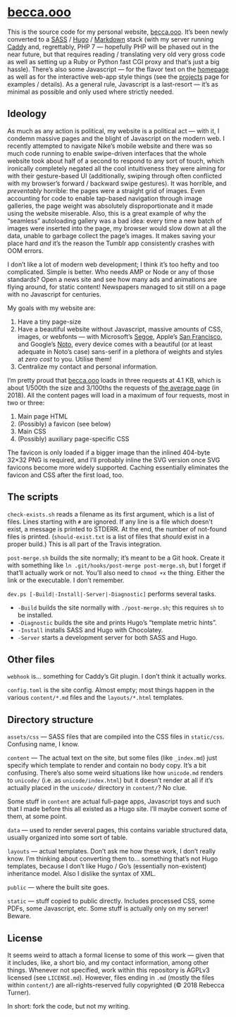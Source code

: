 # [becca.ooo]

This is the source code for my personal website, [becca.ooo]. It’s been newly
converted to a [SASS] / [Hugo] / [Markdown][bf] stack (with my server running
[Caddy] and, regrettably, PHP 7 — hopefully PHP will be phased out in the near
future, but that requires reading / translating very old very gross code as well
as setting up a Ruby or Python fast CGI proxy and that’s just a big hassle).
There’s also some Javascript — for the flavor text on the [homepage][becca.ooo]
as well as for the interactive web-app style things (see the [projects] page for
examples / details). As a general rule, Javascript is a last-resort — it’s as
minimal as possible and only used where strictly needed.

## Ideology

As much as any action is political, my website is a political act — with it, I
condemn massive pages and the blight of Javascript on the modern web. I recently
attempted to navigate Nike’s mobile website and there was so much code running
to enable swipe-driven interfaces that the whole website took about half of a
second to respond to any sort of touch, which ironically completely negated all
the cool intuitiveness they were aiming for with their gesture-based UI
(additionally, swiping through often conflicted with my browser’s forward /
backward swipe gestures). It was horrible, and *preventably* horrible: the pages
were a straight grid of images. Even accounting for code to enable tap-based
navigation through image galleries, the page weight was absolutely
disproportionate and it made using the website miserable. Also, this is a great
example of why the “seamless” autoloading gallery was a bad idea: every time a
new batch of images were inserted into the page, my browser would slow down at
all the data, unable to garbage collect the page’s images. It makes saving your
place hard *and* it’s the reason the Tumblr app consistently crashes with OOM
errors.

I don’t like a lot of modern web development; I think it’s too hefty and too
complicated. Simple is better. Who needs AMP or Node or any of those standards?
Open a news site and see how many ads and animations are flying around, for
static content! Newspapers managed to sit still on a page with no Javascript for
centuries.

My goals with my website are:

1. Have a tiny page-size
2. Have a beautiful website without Javascript, massive amounts of CSS, images,
   or webfonts — with Microsoft’s [Segoe], Apple’s [San Francisco], and Google’s
   [Noto], every device comes with a beautiful (or at least adequate in Noto’s
   case) sans-serif in a plethora of weights and styles at *zero cost* to you.
   Utilise them!
3. Centralize my contact and personal information.

I’m pretty proud that [becca.ooo] loads in three requests at 4.1 KB, which is
about 1/500th the size and 3/100ths the requests of [the average page] (in
2018). All the content pages will load in a maximum of four requests, most in
two or three:

1. Main page HTML
2. (Possibly) a favicon (see below)
3. Main CSS
4. (Possibly) auxiliary page-specific CSS

The favicon is only loaded if a bigger image than the inlined 404-byte 32×32 PNG
is required, and I’ll probably inline the SVG version once SVG favicons become
more widely supported. Caching essentially eliminates the favicon and CSS after
the first load, too.

## The scripts

`check-exists.sh` reads a filename as its first argument, which is a list of
files. Lines starting with `#` are ignored. If any line is a file which doesn't
exist, a message is printed to STDERR. At the end, the number of not-found files
is printed. (`should-exist.txt` is a list of files that *should* exist in a
proper build.) This is all part of the Travis integration.

`post-merge.sh` builds the site normally; it’s meant to be a Git hook. Create it
with something like `ln .git/hooks/post-merge post-merge.sh`, but I forget if
that’ll actually work or not. You’ll also need to `chmod +x` the thing. Either
the link or the executable. I don’t remember.

`dev.ps [-Build|-Install|-Server|-Diagnostic]` performs several tasks.

* `-Build` builds the site normally with `./post-merge.sh`; this requires `sh`
  to be installed.
* `-Diagnostic` builds the site and prints Hugo’s “template metric hints”.
* `-Install` installs SASS and Hugo with Chocolatey.
* `-Server` starts a development server for both SASS and Hugo.

## Other files

`webhook` is... something for Caddy’s Git plugin. I don’t think it actually
works.

`config.toml` is the site config. Almost empty; most things happen in the
various `content/*.md` files and the `layouts/*.html` templates.

## Directory structure

`assets/css` — SASS files that are compiled into the CSS files in `static/css`.
Confusing name, I know.

`content` — The actual text on the site, but some files (like `_index.md`) just
specify which template to render and contain no body copy. It’s a bit confusing.
There’s also some weird situations like how `unicode.md` renders to `unicode/`
(i.e. as `unicode/index.html`) but it doesn’t render at all if it’s actually
placed in the `unicode/` directory in `content/`? No clue.

Some stuff in `content` are actual full-page apps, Javascript toys and such that
I made before this all existed as a Hugo site. I’ll maybe convert some of them,
at some point.

`data` — used to render several pages, this contains variable structured data,
usually organized into some sort of table.

`layouts` — actual templates. Don’t ask me how these work, I don’t really know.
I’m thinking about converting them to... something that’s not Hugo templates,
because I don’t like Hugo / Go’s (essentially non-existent) inheritance model.
Also I dislike the syntax of XML.

`public` — where the built site goes.

`static` — stuff copied to public directly. Includes processed CSS, some PDFs,
some Javascript, etc. Some stuff is actually only on my server! Beware.

## License

It seems weird to attach a formal license to some of this work — given that it
includes, like, a short bio, and my contact information, among other things.
Whenever not specified, work within this repository is AGPLv3 licensed (see
`LICENSE.md`). However, files ending in `.md` (mostly the files within
`content/`) are all-rights-reserved fully copyrighted (© 2018 Rebecca Turner).

In short: fork the code, but not my writing.

[becca.ooo]: https://becca.ooo/
[projects]: https://becca.ooo/projects
[bf]: https://github.com/russross/blackfriday
[SASS]: http://sass-lang.com/
[Hugo]: https://github.com/gohugoio/hugo
[Caddy]: https://caddyserver.com/
[the average page]: https://www.machmetrics.com/speed-blog/average-page-load-times-websites-2018/
[Segoe]: https://en.m.wikipedia.org/wiki/Segoe
[San Francisco]: https://en.m.wikipedia.org/wiki/San_Francisco_(sans-serif_typeface)
[Noto]: https://en.m.wikipedia.org/wiki/Noto_fonts
